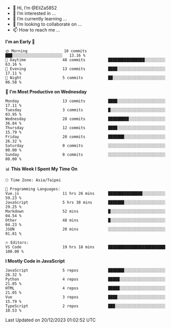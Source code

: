 - 👋 Hi, I’m @EliZa5852
- 👀 I’m interested in ...
- 🌱 I’m currently learning ...
- 💞️ I’m looking to collaborate on ...
- 📫 How to reach me ...

<!--START_SECTION:waka-->
**I'm an Early 🐤** 

```text
🌞 Morning                10 commits          ███░░░░░░░░░░░░░░░░░░░░░░   13.16 % 
🌆 Daytime                48 commits          ████████████████░░░░░░░░░   63.16 % 
🌃 Evening                13 commits          ████░░░░░░░░░░░░░░░░░░░░░   17.11 % 
🌙 Night                  5 commits           ██░░░░░░░░░░░░░░░░░░░░░░░   06.58 % 
```
📅 **I'm Most Productive on Wednesday** 

```text
Monday                   13 commits          ████░░░░░░░░░░░░░░░░░░░░░   17.11 % 
Tuesday                  3 commits           █░░░░░░░░░░░░░░░░░░░░░░░░   03.95 % 
Wednesday                28 commits          █████████░░░░░░░░░░░░░░░░   36.84 % 
Thursday                 12 commits          ████░░░░░░░░░░░░░░░░░░░░░   15.79 % 
Friday                   20 commits          ███████░░░░░░░░░░░░░░░░░░   26.32 % 
Saturday                 0 commits           ░░░░░░░░░░░░░░░░░░░░░░░░░   00.00 % 
Sunday                   0 commits           ░░░░░░░░░░░░░░░░░░░░░░░░░   00.00 % 
```


📊 **This Week I Spent My Time On** 

```text
🕑︎ Time Zone: Asia/Taipei

💬 Programming Languages: 
Vue.js                   11 hrs 26 mins      ███████████████░░░░░░░░░░   59.23 % 
JavaScript               5 hrs 38 mins       ███████░░░░░░░░░░░░░░░░░░   29.25 % 
Markdown                 52 mins             █░░░░░░░░░░░░░░░░░░░░░░░░   04.54 % 
Other                    48 mins             █░░░░░░░░░░░░░░░░░░░░░░░░   04.23 % 
JSON                     20 mins             ░░░░░░░░░░░░░░░░░░░░░░░░░   01.81 % 

🔥 Editors: 
VS Code                  19 hrs 18 mins      █████████████████████████   100.00 % 
```

**I Mostly Code in JavaScript** 

```text
JavaScript               5 repos             ███████░░░░░░░░░░░░░░░░░░   26.32 % 
Python                   4 repos             █████░░░░░░░░░░░░░░░░░░░░   21.05 % 
HTML                     4 repos             █████░░░░░░░░░░░░░░░░░░░░   21.05 % 
Vue                      3 repos             ████░░░░░░░░░░░░░░░░░░░░░   15.79 % 
TypeScript               2 repos             ███░░░░░░░░░░░░░░░░░░░░░░   10.53 % 
```




 Last Updated on 20/12/2023 01:02:52 UTC
<!--END_SECTION:waka-->
